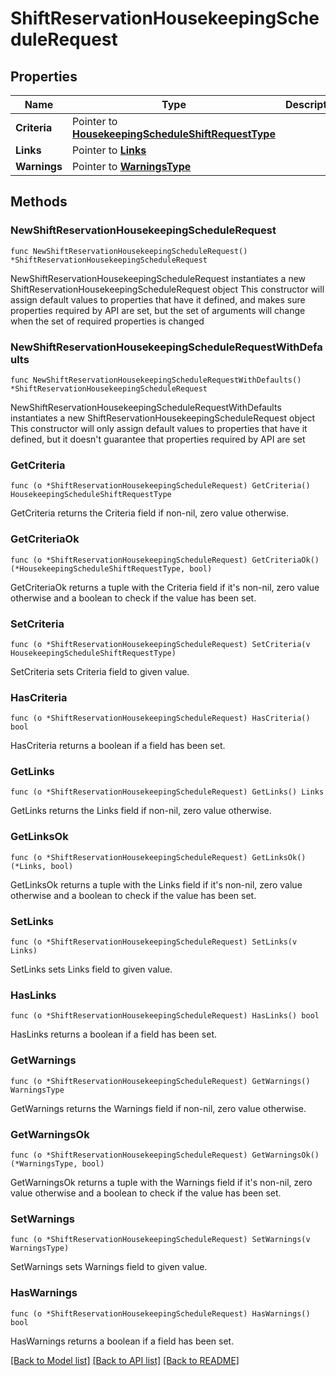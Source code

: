 # ShiftReservationHousekeepingScheduleRequest

## Properties

Name | Type | Description | Notes
------------ | ------------- | ------------- | -------------
**Criteria** | Pointer to [**HousekeepingScheduleShiftRequestType**](HousekeepingScheduleShiftRequestType.md) |  | [optional] 
**Links** | Pointer to [**Links**](Links.md) |  | [optional] 
**Warnings** | Pointer to [**WarningsType**](WarningsType.md) |  | [optional] 

## Methods

### NewShiftReservationHousekeepingScheduleRequest

`func NewShiftReservationHousekeepingScheduleRequest() *ShiftReservationHousekeepingScheduleRequest`

NewShiftReservationHousekeepingScheduleRequest instantiates a new ShiftReservationHousekeepingScheduleRequest object
This constructor will assign default values to properties that have it defined,
and makes sure properties required by API are set, but the set of arguments
will change when the set of required properties is changed

### NewShiftReservationHousekeepingScheduleRequestWithDefaults

`func NewShiftReservationHousekeepingScheduleRequestWithDefaults() *ShiftReservationHousekeepingScheduleRequest`

NewShiftReservationHousekeepingScheduleRequestWithDefaults instantiates a new ShiftReservationHousekeepingScheduleRequest object
This constructor will only assign default values to properties that have it defined,
but it doesn't guarantee that properties required by API are set

### GetCriteria

`func (o *ShiftReservationHousekeepingScheduleRequest) GetCriteria() HousekeepingScheduleShiftRequestType`

GetCriteria returns the Criteria field if non-nil, zero value otherwise.

### GetCriteriaOk

`func (o *ShiftReservationHousekeepingScheduleRequest) GetCriteriaOk() (*HousekeepingScheduleShiftRequestType, bool)`

GetCriteriaOk returns a tuple with the Criteria field if it's non-nil, zero value otherwise
and a boolean to check if the value has been set.

### SetCriteria

`func (o *ShiftReservationHousekeepingScheduleRequest) SetCriteria(v HousekeepingScheduleShiftRequestType)`

SetCriteria sets Criteria field to given value.

### HasCriteria

`func (o *ShiftReservationHousekeepingScheduleRequest) HasCriteria() bool`

HasCriteria returns a boolean if a field has been set.

### GetLinks

`func (o *ShiftReservationHousekeepingScheduleRequest) GetLinks() Links`

GetLinks returns the Links field if non-nil, zero value otherwise.

### GetLinksOk

`func (o *ShiftReservationHousekeepingScheduleRequest) GetLinksOk() (*Links, bool)`

GetLinksOk returns a tuple with the Links field if it's non-nil, zero value otherwise
and a boolean to check if the value has been set.

### SetLinks

`func (o *ShiftReservationHousekeepingScheduleRequest) SetLinks(v Links)`

SetLinks sets Links field to given value.

### HasLinks

`func (o *ShiftReservationHousekeepingScheduleRequest) HasLinks() bool`

HasLinks returns a boolean if a field has been set.

### GetWarnings

`func (o *ShiftReservationHousekeepingScheduleRequest) GetWarnings() WarningsType`

GetWarnings returns the Warnings field if non-nil, zero value otherwise.

### GetWarningsOk

`func (o *ShiftReservationHousekeepingScheduleRequest) GetWarningsOk() (*WarningsType, bool)`

GetWarningsOk returns a tuple with the Warnings field if it's non-nil, zero value otherwise
and a boolean to check if the value has been set.

### SetWarnings

`func (o *ShiftReservationHousekeepingScheduleRequest) SetWarnings(v WarningsType)`

SetWarnings sets Warnings field to given value.

### HasWarnings

`func (o *ShiftReservationHousekeepingScheduleRequest) HasWarnings() bool`

HasWarnings returns a boolean if a field has been set.


[[Back to Model list]](../README.md#documentation-for-models) [[Back to API list]](../README.md#documentation-for-api-endpoints) [[Back to README]](../README.md)


